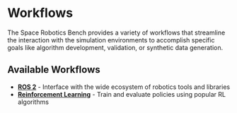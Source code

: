 # Workflows

The Space Robotics Bench provides a variety of workflows that streamline the interaction with the simulation environments to accomplish specific goals like algorithm development, validation, or synthetic data generation.

## Available Workflows

- **[ROS 2](ros2.md)** - Interface with the wide ecosystem of robotics tools and libraries
- **[Reinforcement Learning](reinforcement_learning.md)** - Train and evaluate policies using popular RL algorithms
